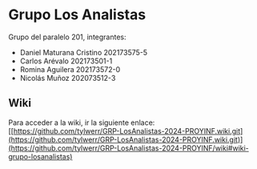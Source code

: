 # Grupo Los Analistas

Grupo del paralelo 201, integrantes:

- Daniel Maturana Cristino 202173575-5
- Carlos Arévalo 202173501-1
- Romina Aguilera 202173572-0
- Nicolás Muñoz 202073512-3

## Wiki

Para acceder a la wiki, ir la siguiente enlace: [[https://github.com/tylwerr/GRP-LosAnalistas-2024-PROYINF.wiki.git](https://github.com/tylwerr/GRP-LosAnalistas-2024-PROYINF.wiki.git)](https://github.com/tylwerr/GRP-LosAnalistas-2024-PROYINF/wiki#wiki-grupo-losanalistas)
